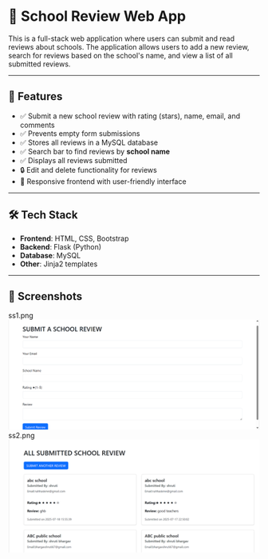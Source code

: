 # 🏫 School Review Web App

This is a full-stack web application where users can submit and read reviews about schools. The application allows users to add a new review, search for reviews based on the school's name, and view a list of all submitted reviews.

---

## 🚀 Features

- ✅ Submit a new school review with rating (stars), name, email, and comments
- ✅ Prevents empty form submissions
- ✅ Stores all reviews in a MySQL database
- ✅ Search bar to find reviews by **school name**
- ✅ Displays all reviews submitted
- 🔒  Edit and delete functionality for reviews
- 📱 Responsive frontend with user-friendly interface

---

## 🛠️ Tech Stack

- **Frontend**: HTML, CSS, Bootstrap
- **Backend**: Flask (Python)
- **Database**: MySQL
- **Other**: Jinja2 templates

---

## 📸 Screenshots

ss1.png ![alt text](ss1.png)
ss2.png![alt text](ss2.png)
